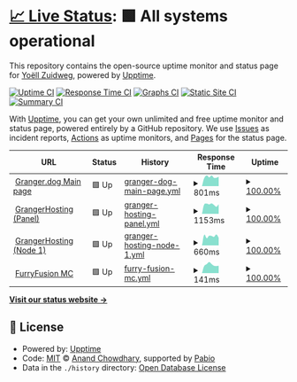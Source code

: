 # [📈 Live Status](https://status.granger.dog): <!--live status--> **🟩 All systems operational**

This repository contains the open-source uptime monitor and status page for [Yoëll Zuidweg](granger.dog), powered by [Upptime](https://github.com/upptime/upptime).

[![Uptime CI](https://github.com/GrangerTheDog/StatusMonitor/workflows/Uptime%20CI/badge.svg)](https://github.com/GrangerTheDog/StatusMonitor/actions?query=workflow%3A%22Uptime+CI%22)
[![Response Time CI](https://github.com/GrangerTheDog/StatusMonitor/workflows/Response%20Time%20CI/badge.svg)](https://github.com/GrangerTheDog/StatusMonitor/actions?query=workflow%3A%22Response+Time+CI%22)
[![Graphs CI](https://github.com/GrangerTheDog/StatusMonitor/workflows/Graphs%20CI/badge.svg)](https://github.com/GrangerTheDog/StatusMonitor/actions?query=workflow%3A%22Graphs+CI%22)
[![Static Site CI](https://github.com/GrangerTheDog/StatusMonitor/workflows/Static%20Site%20CI/badge.svg)](https://github.com/GrangerTheDog/StatusMonitor/actions?query=workflow%3A%22Static+Site+CI%22)
[![Summary CI](https://github.com/GrangerTheDog/StatusMonitor/workflows/Summary%20CI/badge.svg)](https://github.com/GrangerTheDog/StatusMonitor/actions?query=workflow%3A%22Summary+CI%22)

With [Upptime](https://upptime.js.org), you can get your own unlimited and free uptime monitor and status page, powered entirely by a GitHub repository. We use [Issues](https://github.com/GrangerTheDog/StatusMonitor/issues) as incident reports, [Actions](https://github.com/GrangerTheDog/StatusMonitor/actions) as uptime monitors, and [Pages](https://status.granger.dog) for the status page.

<!--start: status pages-->
<!-- This summary is generated by Upptime (https://github.com/upptime/upptime) -->
<!-- Do not edit this manually, your changes will be overwritten -->
<!-- prettier-ignore -->
| URL | Status | History | Response Time | Uptime |
| --- | ------ | ------- | ------------- | ------ |
| <img alt="" src="https://icons.duckduckgo.com/ip3/granger.dog.ico" height="13"> [Granger.dog Main page](https://granger.dog) | 🟩 Up | [granger-dog-main-page.yml](https://github.com/GrangerTheDog/StatusMonitor/commits/HEAD/history/granger-dog-main-page.yml) | <details><summary><img alt="Response time graph" src="./graphs/granger-dog-main-page/response-time-week.png" height="20"> 801ms</summary><br><a href="https://status.granger.dog/history/granger-dog-main-page"><img alt="Response time 745" src="https://img.shields.io/endpoint?url=https%3A%2F%2Fraw.githubusercontent.com%2FGrangerTheDog%2FStatusMonitor%2FHEAD%2Fapi%2Fgranger-dog-main-page%2Fresponse-time.json"></a><br><a href="https://status.granger.dog/history/granger-dog-main-page"><img alt="24-hour response time 622" src="https://img.shields.io/endpoint?url=https%3A%2F%2Fraw.githubusercontent.com%2FGrangerTheDog%2FStatusMonitor%2FHEAD%2Fapi%2Fgranger-dog-main-page%2Fresponse-time-day.json"></a><br><a href="https://status.granger.dog/history/granger-dog-main-page"><img alt="7-day response time 801" src="https://img.shields.io/endpoint?url=https%3A%2F%2Fraw.githubusercontent.com%2FGrangerTheDog%2FStatusMonitor%2FHEAD%2Fapi%2Fgranger-dog-main-page%2Fresponse-time-week.json"></a><br><a href="https://status.granger.dog/history/granger-dog-main-page"><img alt="30-day response time 780" src="https://img.shields.io/endpoint?url=https%3A%2F%2Fraw.githubusercontent.com%2FGrangerTheDog%2FStatusMonitor%2FHEAD%2Fapi%2Fgranger-dog-main-page%2Fresponse-time-month.json"></a><br><a href="https://status.granger.dog/history/granger-dog-main-page"><img alt="1-year response time 745" src="https://img.shields.io/endpoint?url=https%3A%2F%2Fraw.githubusercontent.com%2FGrangerTheDog%2FStatusMonitor%2FHEAD%2Fapi%2Fgranger-dog-main-page%2Fresponse-time-year.json"></a></details> | <details><summary><a href="https://status.granger.dog/history/granger-dog-main-page">100.00%</a></summary><a href="https://status.granger.dog/history/granger-dog-main-page"><img alt="All-time uptime 99.92%" src="https://img.shields.io/endpoint?url=https%3A%2F%2Fraw.githubusercontent.com%2FGrangerTheDog%2FStatusMonitor%2FHEAD%2Fapi%2Fgranger-dog-main-page%2Fuptime.json"></a><br><a href="https://status.granger.dog/history/granger-dog-main-page"><img alt="24-hour uptime 100.00%" src="https://img.shields.io/endpoint?url=https%3A%2F%2Fraw.githubusercontent.com%2FGrangerTheDog%2FStatusMonitor%2FHEAD%2Fapi%2Fgranger-dog-main-page%2Fuptime-day.json"></a><br><a href="https://status.granger.dog/history/granger-dog-main-page"><img alt="7-day uptime 100.00%" src="https://img.shields.io/endpoint?url=https%3A%2F%2Fraw.githubusercontent.com%2FGrangerTheDog%2FStatusMonitor%2FHEAD%2Fapi%2Fgranger-dog-main-page%2Fuptime-week.json"></a><br><a href="https://status.granger.dog/history/granger-dog-main-page"><img alt="30-day uptime 100.00%" src="https://img.shields.io/endpoint?url=https%3A%2F%2Fraw.githubusercontent.com%2FGrangerTheDog%2FStatusMonitor%2FHEAD%2Fapi%2Fgranger-dog-main-page%2Fuptime-month.json"></a><br><a href="https://status.granger.dog/history/granger-dog-main-page"><img alt="1-year uptime 99.92%" src="https://img.shields.io/endpoint?url=https%3A%2F%2Fraw.githubusercontent.com%2FGrangerTheDog%2FStatusMonitor%2FHEAD%2Fapi%2Fgranger-dog-main-page%2Fuptime-year.json"></a></details>
| <img alt="" src="https://icons.duckduckgo.com/ip3/panel.granger.dog.ico" height="13"> [GrangerHosting (Panel)](https://panel.granger.dog) | 🟩 Up | [granger-hosting-panel.yml](https://github.com/GrangerTheDog/StatusMonitor/commits/HEAD/history/granger-hosting-panel.yml) | <details><summary><img alt="Response time graph" src="./graphs/granger-hosting-panel/response-time-week.png" height="20"> 1153ms</summary><br><a href="https://status.granger.dog/history/granger-hosting-panel"><img alt="Response time 1114" src="https://img.shields.io/endpoint?url=https%3A%2F%2Fraw.githubusercontent.com%2FGrangerTheDog%2FStatusMonitor%2FHEAD%2Fapi%2Fgranger-hosting-panel%2Fresponse-time.json"></a><br><a href="https://status.granger.dog/history/granger-hosting-panel"><img alt="24-hour response time 1164" src="https://img.shields.io/endpoint?url=https%3A%2F%2Fraw.githubusercontent.com%2FGrangerTheDog%2FStatusMonitor%2FHEAD%2Fapi%2Fgranger-hosting-panel%2Fresponse-time-day.json"></a><br><a href="https://status.granger.dog/history/granger-hosting-panel"><img alt="7-day response time 1153" src="https://img.shields.io/endpoint?url=https%3A%2F%2Fraw.githubusercontent.com%2FGrangerTheDog%2FStatusMonitor%2FHEAD%2Fapi%2Fgranger-hosting-panel%2Fresponse-time-week.json"></a><br><a href="https://status.granger.dog/history/granger-hosting-panel"><img alt="30-day response time 1140" src="https://img.shields.io/endpoint?url=https%3A%2F%2Fraw.githubusercontent.com%2FGrangerTheDog%2FStatusMonitor%2FHEAD%2Fapi%2Fgranger-hosting-panel%2Fresponse-time-month.json"></a><br><a href="https://status.granger.dog/history/granger-hosting-panel"><img alt="1-year response time 1114" src="https://img.shields.io/endpoint?url=https%3A%2F%2Fraw.githubusercontent.com%2FGrangerTheDog%2FStatusMonitor%2FHEAD%2Fapi%2Fgranger-hosting-panel%2Fresponse-time-year.json"></a></details> | <details><summary><a href="https://status.granger.dog/history/granger-hosting-panel">100.00%</a></summary><a href="https://status.granger.dog/history/granger-hosting-panel"><img alt="All-time uptime 99.92%" src="https://img.shields.io/endpoint?url=https%3A%2F%2Fraw.githubusercontent.com%2FGrangerTheDog%2FStatusMonitor%2FHEAD%2Fapi%2Fgranger-hosting-panel%2Fuptime.json"></a><br><a href="https://status.granger.dog/history/granger-hosting-panel"><img alt="24-hour uptime 100.00%" src="https://img.shields.io/endpoint?url=https%3A%2F%2Fraw.githubusercontent.com%2FGrangerTheDog%2FStatusMonitor%2FHEAD%2Fapi%2Fgranger-hosting-panel%2Fuptime-day.json"></a><br><a href="https://status.granger.dog/history/granger-hosting-panel"><img alt="7-day uptime 100.00%" src="https://img.shields.io/endpoint?url=https%3A%2F%2Fraw.githubusercontent.com%2FGrangerTheDog%2FStatusMonitor%2FHEAD%2Fapi%2Fgranger-hosting-panel%2Fuptime-week.json"></a><br><a href="https://status.granger.dog/history/granger-hosting-panel"><img alt="30-day uptime 100.00%" src="https://img.shields.io/endpoint?url=https%3A%2F%2Fraw.githubusercontent.com%2FGrangerTheDog%2FStatusMonitor%2FHEAD%2Fapi%2Fgranger-hosting-panel%2Fuptime-month.json"></a><br><a href="https://status.granger.dog/history/granger-hosting-panel"><img alt="1-year uptime 99.92%" src="https://img.shields.io/endpoint?url=https%3A%2F%2Fraw.githubusercontent.com%2FGrangerTheDog%2FStatusMonitor%2FHEAD%2Fapi%2Fgranger-hosting-panel%2Fuptime-year.json"></a></details>
| <img alt="" src="https://icons.duckduckgo.com/ip3/node1.granger.dog.ico" height="13"> [GrangerHosting (Node 1)](https://node1.granger.dog:8080/) | 🟩 Up | [granger-hosting-node-1.yml](https://github.com/GrangerTheDog/StatusMonitor/commits/HEAD/history/granger-hosting-node-1.yml) | <details><summary><img alt="Response time graph" src="./graphs/granger-hosting-node-1/response-time-week.png" height="20"> 660ms</summary><br><a href="https://status.granger.dog/history/granger-hosting-node-1"><img alt="Response time 674" src="https://img.shields.io/endpoint?url=https%3A%2F%2Fraw.githubusercontent.com%2FGrangerTheDog%2FStatusMonitor%2FHEAD%2Fapi%2Fgranger-hosting-node-1%2Fresponse-time.json"></a><br><a href="https://status.granger.dog/history/granger-hosting-node-1"><img alt="24-hour response time 830" src="https://img.shields.io/endpoint?url=https%3A%2F%2Fraw.githubusercontent.com%2FGrangerTheDog%2FStatusMonitor%2FHEAD%2Fapi%2Fgranger-hosting-node-1%2Fresponse-time-day.json"></a><br><a href="https://status.granger.dog/history/granger-hosting-node-1"><img alt="7-day response time 660" src="https://img.shields.io/endpoint?url=https%3A%2F%2Fraw.githubusercontent.com%2FGrangerTheDog%2FStatusMonitor%2FHEAD%2Fapi%2Fgranger-hosting-node-1%2Fresponse-time-week.json"></a><br><a href="https://status.granger.dog/history/granger-hosting-node-1"><img alt="30-day response time 700" src="https://img.shields.io/endpoint?url=https%3A%2F%2Fraw.githubusercontent.com%2FGrangerTheDog%2FStatusMonitor%2FHEAD%2Fapi%2Fgranger-hosting-node-1%2Fresponse-time-month.json"></a><br><a href="https://status.granger.dog/history/granger-hosting-node-1"><img alt="1-year response time 674" src="https://img.shields.io/endpoint?url=https%3A%2F%2Fraw.githubusercontent.com%2FGrangerTheDog%2FStatusMonitor%2FHEAD%2Fapi%2Fgranger-hosting-node-1%2Fresponse-time-year.json"></a></details> | <details><summary><a href="https://status.granger.dog/history/granger-hosting-node-1">100.00%</a></summary><a href="https://status.granger.dog/history/granger-hosting-node-1"><img alt="All-time uptime 99.92%" src="https://img.shields.io/endpoint?url=https%3A%2F%2Fraw.githubusercontent.com%2FGrangerTheDog%2FStatusMonitor%2FHEAD%2Fapi%2Fgranger-hosting-node-1%2Fuptime.json"></a><br><a href="https://status.granger.dog/history/granger-hosting-node-1"><img alt="24-hour uptime 100.00%" src="https://img.shields.io/endpoint?url=https%3A%2F%2Fraw.githubusercontent.com%2FGrangerTheDog%2FStatusMonitor%2FHEAD%2Fapi%2Fgranger-hosting-node-1%2Fuptime-day.json"></a><br><a href="https://status.granger.dog/history/granger-hosting-node-1"><img alt="7-day uptime 100.00%" src="https://img.shields.io/endpoint?url=https%3A%2F%2Fraw.githubusercontent.com%2FGrangerTheDog%2FStatusMonitor%2FHEAD%2Fapi%2Fgranger-hosting-node-1%2Fuptime-week.json"></a><br><a href="https://status.granger.dog/history/granger-hosting-node-1"><img alt="30-day uptime 100.00%" src="https://img.shields.io/endpoint?url=https%3A%2F%2Fraw.githubusercontent.com%2FGrangerTheDog%2FStatusMonitor%2FHEAD%2Fapi%2Fgranger-hosting-node-1%2Fuptime-month.json"></a><br><a href="https://status.granger.dog/history/granger-hosting-node-1"><img alt="1-year uptime 99.92%" src="https://img.shields.io/endpoint?url=https%3A%2F%2Fraw.githubusercontent.com%2FGrangerTheDog%2FStatusMonitor%2FHEAD%2Fapi%2Fgranger-hosting-node-1%2Fuptime-year.json"></a></details>
| <img alt="" src="https://granger.dog/ffmc.png" height="13"> [FurryFusion MC](mc.furryfusion.nl) | 🟩 Up | [furry-fusion-mc.yml](https://github.com/GrangerTheDog/StatusMonitor/commits/HEAD/history/furry-fusion-mc.yml) | <details><summary><img alt="Response time graph" src="./graphs/furry-fusion-mc/response-time-week.png" height="20"> 141ms</summary><br><a href="https://status.granger.dog/history/furry-fusion-mc"><img alt="Response time 139" src="https://img.shields.io/endpoint?url=https%3A%2F%2Fraw.githubusercontent.com%2FGrangerTheDog%2FStatusMonitor%2FHEAD%2Fapi%2Ffurry-fusion-mc%2Fresponse-time.json"></a><br><a href="https://status.granger.dog/history/furry-fusion-mc"><img alt="24-hour response time 171" src="https://img.shields.io/endpoint?url=https%3A%2F%2Fraw.githubusercontent.com%2FGrangerTheDog%2FStatusMonitor%2FHEAD%2Fapi%2Ffurry-fusion-mc%2Fresponse-time-day.json"></a><br><a href="https://status.granger.dog/history/furry-fusion-mc"><img alt="7-day response time 141" src="https://img.shields.io/endpoint?url=https%3A%2F%2Fraw.githubusercontent.com%2FGrangerTheDog%2FStatusMonitor%2FHEAD%2Fapi%2Ffurry-fusion-mc%2Fresponse-time-week.json"></a><br><a href="https://status.granger.dog/history/furry-fusion-mc"><img alt="30-day response time 136" src="https://img.shields.io/endpoint?url=https%3A%2F%2Fraw.githubusercontent.com%2FGrangerTheDog%2FStatusMonitor%2FHEAD%2Fapi%2Ffurry-fusion-mc%2Fresponse-time-month.json"></a><br><a href="https://status.granger.dog/history/furry-fusion-mc"><img alt="1-year response time 139" src="https://img.shields.io/endpoint?url=https%3A%2F%2Fraw.githubusercontent.com%2FGrangerTheDog%2FStatusMonitor%2FHEAD%2Fapi%2Ffurry-fusion-mc%2Fresponse-time-year.json"></a></details> | <details><summary><a href="https://status.granger.dog/history/furry-fusion-mc">100.00%</a></summary><a href="https://status.granger.dog/history/furry-fusion-mc"><img alt="All-time uptime 99.85%" src="https://img.shields.io/endpoint?url=https%3A%2F%2Fraw.githubusercontent.com%2FGrangerTheDog%2FStatusMonitor%2FHEAD%2Fapi%2Ffurry-fusion-mc%2Fuptime.json"></a><br><a href="https://status.granger.dog/history/furry-fusion-mc"><img alt="24-hour uptime 100.00%" src="https://img.shields.io/endpoint?url=https%3A%2F%2Fraw.githubusercontent.com%2FGrangerTheDog%2FStatusMonitor%2FHEAD%2Fapi%2Ffurry-fusion-mc%2Fuptime-day.json"></a><br><a href="https://status.granger.dog/history/furry-fusion-mc"><img alt="7-day uptime 100.00%" src="https://img.shields.io/endpoint?url=https%3A%2F%2Fraw.githubusercontent.com%2FGrangerTheDog%2FStatusMonitor%2FHEAD%2Fapi%2Ffurry-fusion-mc%2Fuptime-week.json"></a><br><a href="https://status.granger.dog/history/furry-fusion-mc"><img alt="30-day uptime 99.90%" src="https://img.shields.io/endpoint?url=https%3A%2F%2Fraw.githubusercontent.com%2FGrangerTheDog%2FStatusMonitor%2FHEAD%2Fapi%2Ffurry-fusion-mc%2Fuptime-month.json"></a><br><a href="https://status.granger.dog/history/furry-fusion-mc"><img alt="1-year uptime 99.85%" src="https://img.shields.io/endpoint?url=https%3A%2F%2Fraw.githubusercontent.com%2FGrangerTheDog%2FStatusMonitor%2FHEAD%2Fapi%2Ffurry-fusion-mc%2Fuptime-year.json"></a></details>

<!--end: status pages-->

[**Visit our status website →**](https://status.granger.dog)

## 📄 License

- Powered by: [Upptime](https://github.com/upptime/upptime)
- Code: [MIT](./LICENSE) © [Anand Chowdhary](https://anandchowdhary.com), supported by [Pabio](https://pabio.com)
- Data in the `./history` directory: [Open Database License](https://opendatacommons.org/licenses/odbl/1-0/)
